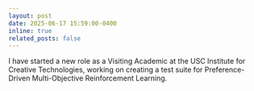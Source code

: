 ```yaml
---
layout: post
date: 2025-06-17 15:59:00-0400
inline: true
related_posts: false
---
```


I have started a new role as a Visiting Academic at the USC Institute for Creative Technologies, working on creating a test suite for Preference-Driven Multi-Objective Reinforcement Learning.
